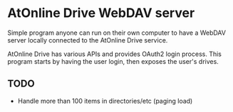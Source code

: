 # AtOnline Drive WebDAV server

Simple program anyone can run on their own computer to have a WebDAV server locally connected to the AtOnline Drive service.

AtOnline Drive has various APIs and provides OAuth2 login process. This program starts by having the user login, then exposes the user's drives.

## TODO

* Handle more than 100 items in directories/etc (paging load)
